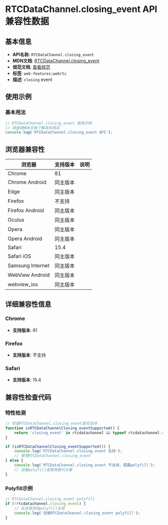 # RTCDataChannel.closing_event API 兼容性数据

## 基本信息

- **API名称**: `RTCDataChannel.closing_event`
- **MDN文档**: [RTCDataChannel.closing_event](https://developer.mozilla.org/docs/Web/API/RTCDataChannel/closing_event)
- **规范文档**: [查看规范](https://w3c.github.io/webrtc-pc/#event-datachannel-closing,https://w3c.github.io/webrtc-pc/#dom-rtcdatachannel-onclosing)
- **标签**: `web-features:webrtc`
- **描述**: `closing` event

## 使用示例

### 基本用法

```javascript
// RTCDataChannel.closing_event 使用示例
// 请查阅MDN文档了解具体用法
console.log('RTCDataChannel.closing_event API');
```

## 浏览器兼容性

| 浏览器 | 支持版本 | 说明 |
|--------|----------|------|
| Chrome | 81 |  |
| Chrome Android | 同主版本 |  |
| Edge | 同主版本 |  |
| Firefox | 不支持 |  |
| Firefox Android | 同主版本 |  |
| Oculus | 同主版本 |  |
| Opera | 同主版本 |  |
| Opera Android | 同主版本 |  |
| Safari | 15.4 |  |
| Safari iOS | 同主版本 |  |
| Samsung Internet | 同主版本 |  |
| WebView Android | 同主版本 |  |
| webview_ios | 同主版本 |  |

## 详细兼容性信息

### Chrome

- **支持版本**: 81

### Firefox

- **支持版本**: 不支持

### Safari

- **支持版本**: 15.4

## 兼容性检查代码

### 特性检测

```javascript
// 检查RTCDataChannel.closing_event是否支持
function isRTCDataChannelClosing_eventSupported() {
    return 'closing_event' in rtcdatachannel && typeof rtcdatachannel.closing_event === 'function';
}

if (isRTCDataChannelClosing_eventSupported()) {
    console.log('RTCDataChannel.closing_event 支持');
    // 使用RTCDataChannel.closing_event
} else {
    console.log('RTCDataChannel.closing_event 不支持，需要polyfill');
    // 加载polyfill或使用替代方案
}
```

### Polyfill示例

```javascript
// RTCDataChannel.closing_event polyfill
if (!rtcdatachannel.closing_event) {
    // 在这里添加polyfill实现
    console.log('加载RTCDataChannel.closing_event polyfill');
}
```

